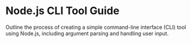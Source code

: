 # Node.js CLI Tool Guide

Outline the process of creating a simple command-line interface (CLI) tool using Node.js, including argument parsing and handling user input.